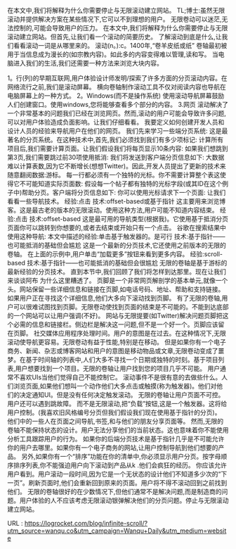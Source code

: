 在本文中,我们将解释为什么你需要停止与无限滚动建立网站。 
 TL;博士:虽然无限滚动并提供解决方案在某些情况下,它可以不到理想的用户。 
 无限卷动可以迷茫,无法控制的,可能会导致用户的压力。 
 在本文中,我们将解释为什么你需要停止与无限滚动建立网站。但首先,让我们看一个滚动的简要历史。 
 了解滚动到底是什么,让我们看看滚动一词是从哪里来的。 
 滚动(n。):c。1400年,“卷羊皮纸或纸” 
 卷轴最初被用于当信息成为漫长的(如宗教内容)。如此多的内容变得难以管理,读和写。 
 当电脑进入我们的生活,我们还需要一种方法来浏览大块内容。 
  
 1。行(列)的早期互联网,用户体验设计师发明/探索了许多方面的分页滚动内容。在网络流行之前,我们是滚动屏幕。 
 横向卷轴制作滚动工具不仅对阅读内容也导航在电脑屏幕上的一种方式。 
 2。Windows(而不是操作系统) 
 使用滚动导航屏幕鼓励人们创建窗口。使用windows,您将能够查看多个部分的内容。 
 3.网页 
 滚动解决了一个非常基本的问题我们已经在浏览网页。然而,滚动的用户可能会导致许多问题,可以对用户体验造成负面影响。让我们仔细看看。 
 我要定义如何创建开发人员和设计人员的经验来导航用户在他们的网页。 
 我们先来学习一些端分页系统: 
 这是最著名的分页系统。在这种技术中,首先,我们必须找到我们有多少项标记: 
 计算所有项目后,我们需要计算页面。让我们假设我们将每页显示10条内容: 
 如果我们想跳到第3页,我们需要跳过前30项使用抵消: 
 我们将发送到客户端分页信息如下: 
 大数据难以计算表数,因为它不断增长(想想Twitter)。因此,开发人员提出了更新的技术来随意翻阅数据:游标。 
 每一行都必须有一个独特的光标。你不需要计算整个表这使得它不可能知道实际页面数: 
 假设每一个帖子都有独特的光标字段(或其ID在这个例子中)帮助分页。客户端将分页信息如下: 
 你可以使用光标请求下一个页面: 
 让我们看看一些导航技术。 
 经验:点击 
 技术:offset-based或基于指针 
 这主要用来浏览博客。这是最古老的版本的无限滚动。使用这种方法,用户可能不知道内容结束。 
 经验:点击 
 技术:offset-based 
 这是最可用的导航类型(根据我)。它使用基于抵消分页页面你可以跳转到你想要的,或者去结束或开始只有一个点击。 
 谷歌在搜索结果中使用这种导航: 
 本文中描述的经验:单击基于触发器的。是可行 
 技术:基于指针——也可能抵消的基础但会尴尬 
 这是一个最新的分页技术,它还使用之前版本的无限的卷轴。 
 在上面的示例中,用户单击“加载更多”按钮来看到更多内容。 
 经验:scroll-based 
 技术:基于指针——也可能抵消的基础但会很尴尬 
 无限的卷轴是基于游标的最新经验的分页技术。 
 直到本节中,我们回顾了我们将怎样到达那里。现在让我们来谈谈阿布 
 为什么这里糟透了。 
 页脚是一个非常网页解剖学的基本单元,就像一个头。网站保留一些详细信息和链接在页脚,如电话号码、地址、帮助和支持链接。如果用户正在寻找这个详细信息,他们大多向下滚动找到页脚。 
 有了无限的卷轴,用户可以很难试图找到页脚。无限卷动使找到页面的结束是不可能的。不能到达底部的一个网站可以让用户强调(不好)。 
 网站与无限提要(如Twitter)解决问题页脚把这个必需的信息和链接栏。侧边栏是解决这一问题,但不是一个好一个。页脚应该留在页脚。 
 社交媒体应用程序处理时间。用户的意图是在过去。在这种情况下,无限滚动使导航更容易。无限卷动有益于性能,特别是在移动。 
 但是如果你有一个电子商务、新闻、杂志或博客网站和用户的意图是移动物品或文章,无限卷动变成了噩梦。在基于时间轴的列表中,人们大多不寻找一个日期或独特的时刻。基于项目列表,用户想要找到一个项目。无限的卷轴让用户找到您的项目几乎不可能。 
 用户通常不喜欢UIs当他们觉得自己不能控制它。 
 滚动事件不是很有意的去做些什么。人们浏览页面,如果他们想叫一个动作他们大多点击或触摸(称为触发器)。他们对他们的决定通知UI。但是没有任何决定触发滚动。 
 无限的卷轴让用户页面不可控。用户还可以遇到跳故障。 
 而不是无限滚动,把“负载”按钮,这是一个触发器。这将给用户控制。(我喜欢旧风格编号分页但我们假设我们现在使用基于指针的分页)。 
 他们中的一些人在页面之间导航,书签,和与他们的朋友分享页面等。 
 然而,无限的卷轴不能保持状态的设计。用户无法分享他们的当前状态。这也意味着你不能使用分析工具跟踪用户的行为。 
 如果你的后端分页技术是基于指针几乎是不可能允许你的用户去哪里。如果你有一个电子商务的网站,让用户控制导航到他们想要的产品。 
 另外,如果你有一个“排序”功能在你的清单中,你必须显示用户分页。按字母顺序排序列表,你不能强迫用户向下滚动到产品从k .他们会疯狂的经历。 
 你应该允许用户看到。用户滚动一段时间,因为它是一个无状态的设计他们不知道多少次的“下一页”。刷新页面时,他们会重新回到原来的页面。用户将不得不滚动回到之前找到他们。 
 无限的卷轴很好的在少数情况下,但他们通常不是解决问题,而是制造商的问题。用户体验的人不应该考虑无限滚动银弹解决他们的分页问题。停止与无限滚动建立网站。 
  
  
  
  
  
  
  
  
  
  
  
  
   
  URL : https://logrocket.com/blog/infinite-scroll/?utm_source=wanqu.co&utm_campaign=Wanqu+Daily&utm_medium=website